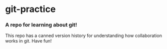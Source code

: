 # git-practice
### A repo for learning about git!

This repo has a canned version history for understanding how collaboration works in git. Have fun!
